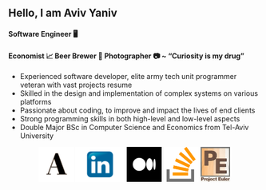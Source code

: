 <h2>Hello, I am Aviv Yaniv</h2>
							<h4 class="text-uppercase">Software Engineer 🖥️</h4>
							<h4>Economist 📈 Beer Brewer 🍻 Photographer 📷 ~ “Curiosity is my drug”</h4>
							<p>
								<ul>
									<li>Experienced software developer, elite army tech unit programmer veteran with vast projects resume </li>
									<li>Skilled in the design and implementation of complex systems on various platforms </li>
									<li>Passionate about coding, to improve and impact the lives of end clients </li>
									<li>Strong programming skills in both high-level and low-level aspects </li>
									<li>Double Major BSc in Computer Science and Economics from Tel-Aviv University </li>
								</ul>
							</p>
							<div class="align-items-center">
								<div class="footer_social">
									<center>
                    <a target="_blank" href="https://www.tau.ac.il/~avivyaniv/"><img src="img/social/site.png" height="70" ></a>
										<a target="_blank" href="https://www.linkedin.com/in/avivyaniv/"><img src="img/social/linkedin.png" height="70" ></img></a>
										<a target="_blank" href="https://medium.com/@AvivYaniv"><img src="img/social/medium.png" height="70" ></a>
										<a target="_blank" href="https://stackoverflow.com/users/14148864/aviv-yaniv?tab=profile"><img src="img/social/stackoverflow.png" height="70" ></a>
										<a target="_blank" href="https://projecteuler.net/profile/Aviv_Yaniv.png"><img src="img/social/project_euler.jpg" height="70" ></a>
									</center>
								</div>
